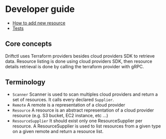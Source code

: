 # Developer guide

- [How to add new resource](./adding_a_new_resource.md)
- [Tests](./tests.md)

## Core concepts

Driftctl uses Terraform providers besides cloud providers SDK to retrieve data.
Resource listing is done using cloud providers SDK, then resource details retrieval is done by calling the terraform provider with gRPC.

## Terminology

- `Scanner` Scanner is used to scan multiples cloud providers and return a set of resources. It calls every declared `Supplier`.
- `Remote` A remote is a representation of a cloud provider
- `Resource` A resource is an abstract representation of a cloud provider resource (e.g. S3 bucket, EC2 instance, etc ...)
- `ResourceSupplier` It should exist only one ResourceSupplier per resource. A ResourceSupplier is used to list resources from a given type on a given remote and return a resource list.
